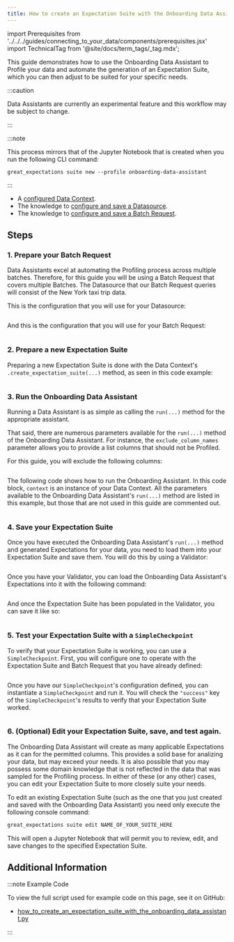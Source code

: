 ```yaml
---
title: How to create an Expectation Suite with the Onboarding Data Assistant
---
```


import Prerequisites from '../../../guides/connecting_to_your_data/components/prerequisites.jsx'
import TechnicalTag from '@site/docs/term_tags/_tag.mdx';

This guide demonstrates how to use the Onboarding Data Assistant to Profile your data and automate the generation of an
Expectation Suite, which you can then adjust to be suited for your specific needs.

:::caution

Data Assistants are currently an experimental feature and this workflow may be subject to change.

:::

:::note

This process mirrors that of the Jupyter Notebook that is created when you run the following CLI command:

```terminal
great_expectations suite new --profile onboarding-data-assistant
```
:::

<Prerequisites>

- A [configured Data Context](../../../tutorials/getting_started/tutorial_setup.md).
- The knowledge to [configure and save a Datasource](../../connecting_to_your_data/connect_to_data_overview.md).
- The knowledge to [configure and save a Batch Request](../../connecting_to_your_data/how_to_get_a_batch_of_data_from_a_configured_datasource.md).

</Prerequisites>

## Steps

### 1. Prepare your Batch Request

Data Assistants excel at automating the Profiling process across multiple batches.  Therefore, for this guide you will
 be using a Batch Request that covers multiple Batches.  The Datasource that our Batch Request queries will consist of
 the New York taxi trip data.

This is the configuration that you will use for your Datasource:

```python file=../../../../tests/integration/docusaurus/expectations/data_assistants/how_to_create_an_expectation_suite_with_the_onboarding_data_assistant.py#L27-L45
```

And this is the configuration that you will use for your Batch Request:

```python file=../../../../tests/integration/docusaurus/expectations/data_assistants/how_to_create_an_expectation_suite_with_the_onboarding_data_assistant.py#L76-L81
```

### 2. Prepare a new Expectation Suite

Preparing a new Expectation Suite is done with the Data Context's `.create_expectation_suite(...)` method, as seen in
this code example:

```python file=../../../../tests/integration/docusaurus/expectations/data_assistants/how_to_create_an_expectation_suite_with_the_onboarding_data_assistant.py#L66-L70
```

### 3. Run the Onboarding Data Assistant

Running a Data Assistant is as simple as calling the `run(...)` method for the appropriate assistant.  

That said, there are numerous parameters available for the `run(...)` method of the Onboarding Data Assistant.  For
 instance, the `exclude_column_names` parameter allows you to provide a list columns that should not be Profiled.  

For this guide, you will exclude the following columns:

```python file=../../../../tests/integration/docusaurus/expectations/data_assistants/how_to_create_an_expectation_suite_with_the_onboarding_data_assistant.py#L87-L106
```

The following code shows how to run the Onboarding Assistant.  In this code block, `context` is an instance of your Data
 Context.  All the parameters available to the Onboarding Data Assistant's `run(...)` method are listed in this example,
 but those that are not used in this guide are commented out.

```python file=../../../../tests/integration/docusaurus/expectations/data_assistants/how_to_create_an_expectation_suite_with_the_onboarding_data_assistant.py#L110-L151
```

### 4. Save your Expectation Suite

Once you have executed the Onboarding Data Assistant's `run(...)` method and generated Expectations for your data, you
 need to load them into your Expectation Suite and save them.  You will do this by using a Validator:

```python file=../../../../tests/integration/docusaurus/expectations/data_assistants/how_to_create_an_expectation_suite_with_the_onboarding_data_assistant.py#L157-L160
```

Once you have your Validator, you can load the Onboarding Data Assistant's Expectations into it with the following
 command:

```python file=../../../../tests/integration/docusaurus/expectations/data_assistants/how_to_create_an_expectation_suite_with_the_onboarding_data_assistant.py#L166-L168
```

And once the Expectation Suite has been populated in the Validator, you can save it like so:

```python file=../../../../tests/integration/docusaurus/expectations/data_assistants/how_to_create_an_expectation_suite_with_the_onboarding_data_assistant.py#L172
```

### 5. Test your Expectation Suite with a `SimpleCheckpoint`

To verify that your Expectation Suite is working, you can use a `SimpleCheckpoint`.  First, you will configure one to
 operate with the Expectation Suite and Batch Request that you have already defined:

```python file=../../../../tests/integration/docusaurus/expectations/data_assistants/how_to_create_an_expectation_suite_with_the_onboarding_data_assistant.py#L178-L186
```

Once you have our `SimpleCheckpoint`'s configuration defined, you can instantiate a `SimpleCheckpoint` and run it.  You
 will check the `"success"` key of the `SimpleCheckpoint`'s results to verify that your Expectation Suite worked.

```python file=../../../../tests/integration/docusaurus/expectations/data_assistants/how_to_create_an_expectation_suite_with_the_onboarding_data_assistant.py#L190-L197
```

### 6. (Optional) Edit your Expectation Suite, save, and test again.

The Onboarding Data Assistant will create as many applicable Expectations as it can for the permitted columns.  This
 provides a solid base for analizing your data, but may exceed your needs.  It is also possible that you may possess
 some domain knowledge that is not reflected in the data that was sampled for the Profiling process.  In either of these
 (or any other) cases, you can edit your Expectation Suite to more closely suite your needs.

To edit an existing Expectation Suite (such as the one that you just created and saved with the Onboarding Data
 Assistant) you need only execute the following console command:

```markdown title="Terminal command"
great_expectations suite edit NAME_OF_YOUR_SUITE_HERE
```

This will open a Jupyter Notebook that will permit you to review, edit, and save changes to the specified Expectation
 Suite.

## Additional Information

:::note Example Code

To view the full script used for example code on this page, see it on GitHub:
- [how_to_create_an_expectation_suite_with_the_onboarding_data_assistant.py](https://github.com/great-expectations/tests/integration/docusaurus/expectations/data_assistants/how_to_create_an_expectation_suite_with_the_onboarding_data_assistant.py)

:::